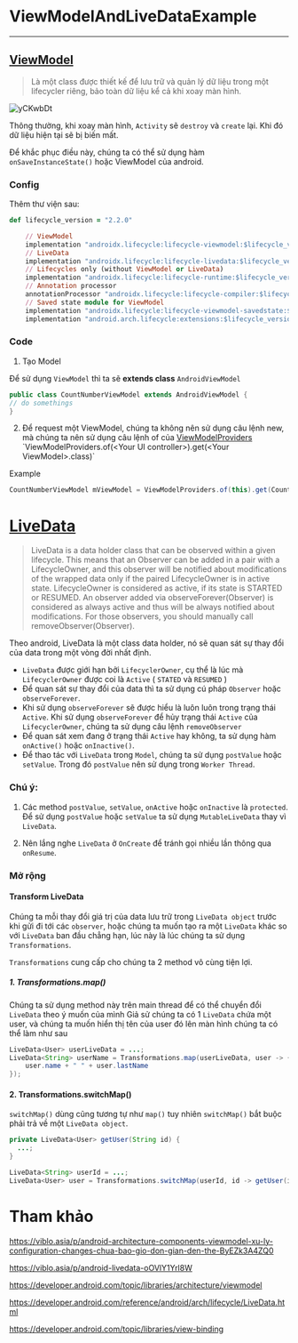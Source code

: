 # ViewModelAndLiveDataExample

----
## [ViewModel](https://developer.android.com/topic/libraries/architecture/viewmodel)

> Là một class được thiết kế để lưu trữ và quản lý dữ liệu trong một lifecycler riêng, bảo toàn dữ liệu kể cả khi xoay màn hình.


![yCKwbDt](https://user-images.githubusercontent.com/52131412/79693762-38a57580-829f-11ea-99a8-4148a46f532d.png)

Thông thường, khi xoay màn hình, `Activity` sẽ `destroy` và `create` lại. Khi đó dữ liệu hiện tại sẽ bị biến mất.

Để khắc phục điều này, chúng ta có thể sử dụng hàm `onSaveInstanceState()` hoặc ViewModel của android.


### Config
Thêm thư viện sau:

```ruby
def lifecycle_version = "2.2.0"

    // ViewModel
    implementation "androidx.lifecycle:lifecycle-viewmodel:$lifecycle_version"
    // LiveData
    implementation "androidx.lifecycle:lifecycle-livedata:$lifecycle_version"
    // Lifecycles only (without ViewModel or LiveData)
    implementation "androidx.lifecycle:lifecycle-runtime:$lifecycle_version"
    // Annotation processor
    annotationProcessor "androidx.lifecycle:lifecycle-compiler:$lifecycle_version"
    // Saved state module for ViewModel
    implementation "androidx.lifecycle:lifecycle-viewmodel-savedstate:$lifecycle_version"
    implementation "android.arch.lifecycle:extensions:$lifecycle_version"
```

### Code

1. Tạo Model

Để sử dụng `ViewModel` thì ta sẽ **extends class** `AndroidViewModel`

```java
public class CountNumberViewModel extends AndroidViewModel {
// do somethings
}
```
2. Để request một ViewModel, chúng ta không nên sử dụng câu lệnh new, mà chúng ta nên sử dụng câu lệnh of của [ViewModelProviders](https://developer.android.com/reference/android/arch/lifecycle/ViewModelProviders#of(android.support.v4.app.Fragment)) `ViewModelProviders.of(<Your UI controller>).get(<Your ViewModel>.class)`

Example

```java
CountNumberViewModel mViewModel = ViewModelProviders.of(this).get(CountNumberViewModel.class);
```

# [LiveData](https://developer.android.com/reference/android/arch/lifecycle/LiveData.html)


>LiveData is a data holder class that can be observed within a given lifecycle. This means that an Observer can be added in a pair with a LifecycleOwner, and this observer will be notified about modifications of the wrapped data only if the paired LifecycleOwner is in active state. LifecycleOwner is considered as active, if its state is STARTED or RESUMED. An observer added via observeForever(Observer) is considered as always active and thus will be always notified about modifications. For those observers, you should manually call removeObserver(Observer). 

Theo android, LiveData là một class data holder, nó sẽ quan sát sự thay đổi của data trong một vòng đời nhất định.

* `LiveData` được giới hạn bởi `LifecyclerOwner`, cụ thể là lúc mà `LifecyclerOwner` được coi là `Active` ( `STATED` và `RESUMED` )
* Để quan sát sự thay đổi của data thì ta sử dụng cú pháp `Observer` hoặc `observeForever`.
* Khi sử dụng `observeForever` sẽ được hiểu là luôn luôn trong trạng thái `Active`. Khi sử dụng `observeForever` để hủy trạng thái `Active` của `LifecyclerOwner`, chúng ta sử dụng câu lệnh `removeObserver`
* Để quan sát xem đang ở trạng thái `Active` hay không, ta sử dụng hàm `onActive()` hoặc `onInactive()`.
* Để thao tác với `LiveData` trong `Model`, chúng ta sử dụng `postValue` hoặc `setValue`. Trong đó `postValue` nên sử dụng trong `Worker Thread`.

### Chú ý:
1. Các method `postValue`, `setValue`, `onActive` hoặc `onInactive` là `protected`. Để sử dụng `postValue` hoặc `setValue` ta sử dụng `MutableLiveData` thay vì `LiveData`.

2. Nên lắng nghe `LiveData` ở `OnCreate` để tránh gọi nhiều lần thông qua `onResume`.

### Mở rộng

#### Transform LiveData
Chúng ta mỗi thay đổi giá trị của data lưu trữ trong `LiveData object` trước khi gửi đi tới các `observer`, hoặc chúng ta muốn tạo ra một `LiveData` khác so với `LiveData` ban đầu chẳng hạn, lúc này là lúc chúng ta sử dụng `Transformations`.

`Transformations` cung cấp cho chúng ta 2 method vô cùng tiện lợi.

##### 1. Transformations.map()
Chúng ta sử dụng method này trên main thread để có thể chuyển đổi `LiveData` theo ý muốn của mình Giả sử chúng ta có 1 `LiveData` chứa một user, và chúng ta muốn hiển thị tên của user đó lên màn hình chúng ta có thể làm như sau

```java
LiveData<User> userLiveData = ...;
LiveData<String> userName = Transformations.map(userLiveData, user -> {
    user.name + " " + user.lastName
});
```

#### 2. Transformations.switchMap()
`switchMap()` dùng cũng tương tự như `map()` tuy nhiên `switchMap()` bắt buộc phải trả về một `LiveData object`.

```java
private LiveData<User> getUser(String id) {
  ...;
}

LiveData<String> userId = ...;
LiveData<User> user = Transformations.switchMap(userId, id -> getUser(id) );
```

# Tham khảo
https://viblo.asia/p/android-architecture-components-viewmodel-xu-ly-configuration-changes-chua-bao-gio-don-gian-den-the-ByEZk3A4ZQ0

https://viblo.asia/p/android-livedata-oOVlY1Yrl8W

https://developer.android.com/topic/libraries/architecture/viewmodel

https://developer.android.com/reference/android/arch/lifecycle/LiveData.html

https://developer.android.com/topic/libraries/view-binding
